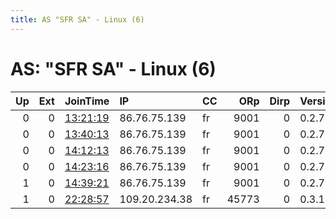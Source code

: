 ```yaml
---
title: AS "SFR SA" - Linux (6)
---
```


# AS: "SFR SA" - Linux (6)

|   Up |   Ext | JoinTime                                                                                            | IP            | CC   |   ORp |   Dirp | Version   | Contact   | Nickname      |   eFamMembers |
|-----:|------:|:----------------------------------------------------------------------------------------------------|:--------------|:-----|------:|-------:|:----------|:----------|:--------------|--------------:|
|    0 |     0 | [13:21:19](https://metrics.torproject.org/rs.html#details/3B29344E467BCC9B715CA6072755C50D2D71BA32) | 86.76.75.139  | fr   |  9001 |      0 | 0.2.7.6   | None      | gsrv          |             1 |
|    0 |     0 | [13:40:13](https://metrics.torproject.org/rs.html#details/203A6246DAD5AFDEC5126A037A27ACE6C34CB128) | 86.76.75.139  | fr   |  9001 |      0 | 0.2.7.6   | None      | gsrv          |             1 |
|    0 |     0 | [14:12:13](https://metrics.torproject.org/rs.html#details/1C0158490BA8C8266FBA29F19D1A6350EA2F489D) | 86.76.75.139  | fr   |  9001 |      0 | 0.2.7.6   | None      | gsrv          |             1 |
|    0 |     0 | [14:23:16](https://metrics.torproject.org/rs.html#details/3B865F0912124764541CC5A531E8E4AE8E88D0E3) | 86.76.75.139  | fr   |  9001 |      0 | 0.2.7.6   | None      | gsrv          |             1 |
|    1 |     0 | [14:39:21](https://metrics.torproject.org/rs.html#details/6A6A8BD8EF9D1D6F27DD12C3241EC3C99115F6C0) | 86.76.75.139  | fr   |  9001 |      0 | 0.2.7.6   | None      | gsrv          |             1 |
|    1 |     0 | [22:28:57](https://metrics.torproject.org/rs.html#details/D776E2C6EB499113E09ACA1FD6C65CAB03046A0F) | 109.20.234.38 | fr   | 45773 |      0 | 0.3.1.9   | None      | UbuntuCore201 |             1 |

